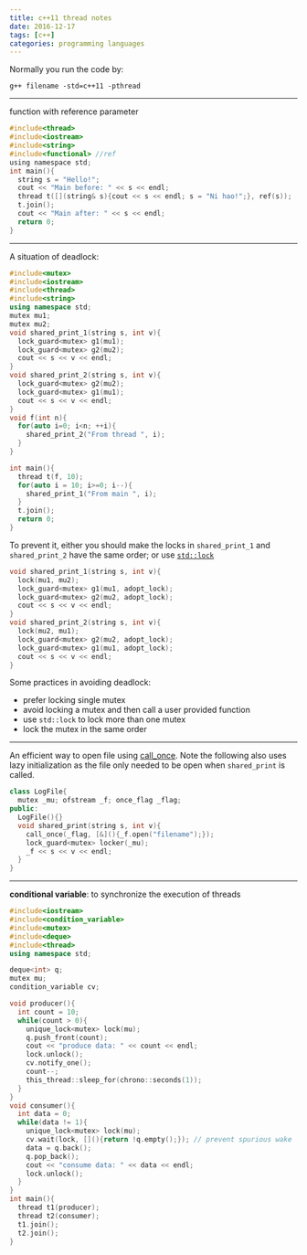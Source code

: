 ```yaml
---
title: c++11 thread notes
date: 2016-12-17
tags: [c++]
categories: programming languages
---
```

<!-- more -->
Normally you run the code by:
```
g++ filename -std=c++11 -pthread
```
---
function with reference parameter
```c
#include<thread>
#include<iostream>
#include<string>
#include<functional> //ref
using namespace std;
int main(){
  string s = "Hello!";
  cout << "Main before: " << s << endl;
  thread t([](string& s){cout << s << endl; s = "Ni hao!";}, ref(s));
  t.join();
  cout << "Main after: " << s << endl;
  return 0;
}

```
---
A situation of deadlock:
``` cpp
#include<mutex>
#include<iostream>
#include<thread>
#include<string>
using namespace std;
mutex mu1;
mutex mu2;
void shared_print_1(string s, int v){
  lock_guard<mutex> g1(mu1);
  lock_guard<mutex> g2(mu2);
  cout << s << v << endl;
}
void shared_print_2(string s, int v){
  lock_guard<mutex> g2(mu2);
  lock_guard<mutex> g1(mu1);
  cout << s << v << endl;
}
void f(int n){
  for(auto i=0; i<n; ++i){
    shared_print_2("From thread ", i);
  }
}

int main(){
  thread t(f, 10);
  for(auto i = 10; i>=0; i--){
    shared_print_1("From main ", i);
  }
  t.join();
  return 0;
}

```
To prevent it, either you should make the locks in `shared_print_1` and  `shared_print_2` have the same order; or use [`std::lock`](http://en.cppreference.com/w/cpp/thread/lock)
``` cpp
void shared_print_1(string s, int v){
  lock(mu1, mu2);
  lock_guard<mutex> g1(mu1, adopt_lock);
  lock_guard<mutex> g2(mu2, adopt_lock);
  cout << s << v << endl;
}
void shared_print_2(string s, int v){
  lock(mu2, mu1);
  lock_guard<mutex> g2(mu2, adopt_lock);
  lock_guard<mutex> g1(mu1, adopt_lock);
  cout << s << v << endl;
}
```
Some practices in avoiding deadlock:
- prefer locking single mutex
- avoid locking a mutex and then call a user provided function
- use `std::lock` to lock more than one mutex
- lock the mutex in the same order
---
An efficient way to open file using [call_once](http://en.cppreference.com/w/cpp/thread/call_once). Note the following also uses lazy initialization as the file only needed to be open when `shared_print` is called.
``` cpp
class LogFile{
  mutex _mu; ofstream _f; once_flag _flag;
public:
  LogFile(){}
  void shared_print(string s, int v){
    call_once(_flag, [&](){_f.open("filename");});
    lock_guard<mutex> locker(_mu);
    _f << s << v << endl;
  }
}
```
---
**conditional variable**: to synchronize the execution of threads</pre>
``` cpp
#include<iostream>
#include<condition_variable>
#include<mutex>
#include<deque>
#include<thread>
using namespace std;

deque<int> q;
mutex mu;
condition_variable cv;

void producer(){
  int count = 10;
  while(count > 0){
    unique_lock<mutex> lock(mu);
    q.push_front(count);
    cout << "produce data: " << count << endl;
    lock.unlock();
    cv.notify_one();
    count--;
    this_thread::sleep_for(chrono::seconds(1));
  }
}
void consumer(){
  int data = 0;
  while(data != 1){
    unique_lock<mutex> lock(mu);
    cv.wait(lock, [](){return !q.empty();}); // prevent spurious wake
    data = q.back();
    q.pop_back();
    cout << "consume data: " << data << endl;
    lock.unlock();
  }
}
int main(){
  thread t1(producer);
  thread t2(consumer);
  t1.join();
  t2.join();
}
```

